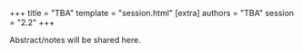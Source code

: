 +++
title = "TBA"
template = "session.html"
[extra]
authors = "TBA"
session = "2.2"
+++

Abstract/notes will be shared here.
